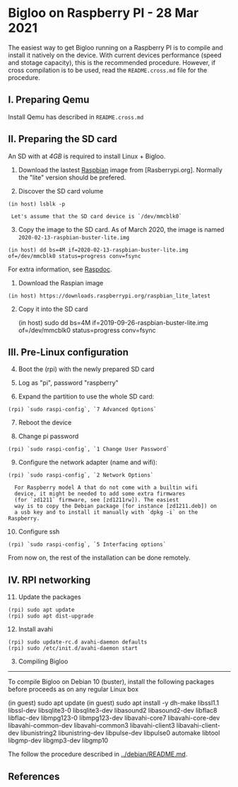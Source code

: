 Bigloo on Raspberry PI - 28 Mar 2021
====================================

The easiest way to get Bigloo running on a Raspberry PI is to compile
and install it natively on the device. With current devices performance
(speed and stotage capacity), this is the recommended procedure.
However, if cross compilation is to be used, read the `README.cross.md`
file for the procedure.


I. Preparing Qemu
-----------------

Install Qemu has described in `README.cross.md`


II. Preparing the SD card
------------------------

An SD with at *4GB* is required to install Linux + Bigloo.

  1. Download the lastest [Raspbian] image from [Rasberrypi.org]. Normally
     the "lite" version should be prefered.
	 
  2. Discover the SD card volume
  
```shell
(in host) lsblk -p
```
     Let's assume that the SD card device is `/dev/mmcblk0`

  3. Copy the image to the SD card. As of March 2020, the image is 
  named `2020-02-13-raspbian-buster-lite.img`
  
```shell
(in host) dd bs=4M if=2020-02-13-raspbian-buster-lite.img of=/dev/mmcblk0 status=progress conv=fsync
```

For extra information, see [Raspdoc].

1. Download the Raspian image

```shell
(in host) https://downloads.raspberrypi.org/raspbian_lite_latest
```

2. Copy it into the SD card

    (in host) sudo dd bs=4M if=2019-09-26-raspbian-buster-lite.img of=/dev/mmcblk0 status=progress conv=fsync
 
 
III. Pre-Linux configuration
---------------------------

  4. Boot the (rpi) with the newly prepared SD card
  
  5. Log as "pi", password "raspberry"
  
  6. Expand the partition to use the whole SD card:
  
  
```shell
(rpi) `sudo raspi-config`, `7 Advanced Options`
```

  7. Reboot the device
  
  8. Change pi password
  
```shell
(rpi) `sudo raspi-config`, `1 Change User Password`
```

  9. Configure the network adapter (name and wifi):
  
```shell
(rpi) `sudo raspi-config`, `2 Network Options`
```

      For Raspberry model A that do not come with a builtin wifi
	  device, it might be needed to add some extra firmwares
	  (for `zd1211` firmware, see [zd1211rw]). The easiest
	  way is to copy the Debian package (for instance [zd1211.deb]) on
	  a usb key and to install it manually with `dpkg -i` on the Raspberry.
	   
  10. Configure ssh 

```shell
(rpi) `sudo raspi-config`, `5 Interfacing options`
```

From now on, the rest of the installation can be done remotely.

IV. RPI networking
------------------

  11. Update the packages
  
```shell
(rpi) sudo apt update
(rpi) sudo apt dist-upgrade
```

  12. Install avahi
  
```shell
(rpi) sudo update-rc.d avahi-daemon defaults
(rpi) sudo /etc/init.d/avahi-daemon start
```


3. Compiling Bigloo
-------------------

To compile Bigloo on Debian 10 (buster), install the following packages
before proceeds as on any regular Linux box

   (in guest) sudo apt update
   (in guest) sudo apt install -y dh-make libssl1.1 libssl-dev libsqlite3-0 libsqlite3-dev libasound2 libasound2-dev libflac8 libflac-dev libmpg123-0 libmpg123-dev libavahi-core7 libavahi-core-dev libavahi-common-dev libavahi-common3 libavahi-client3 libavahi-client-dev libunistring2 libunistring-dev libpulse-dev libpulse0 automake libtool libgmp-dev libgmp3-dev libgmp10

The follow the procedure described in [../debian/README.md](../debian/README.md).


References
----------

[Raspdoc]: https://www.raspberrypi.org/documentation/installation/installing-images/linux.md
[Raspberrypi.org]: https://www.raspberrypi.org/downloads/raspbian/
[Raspbian]: https://downloads.raspberrypi.org/raspbian_lite_latest

[zd1211rw]: https://wiki.debian.org/zd1211rw
[zd1211.deb]: https://packages.debian.org/jessie/all/firmware-zd1211/download
